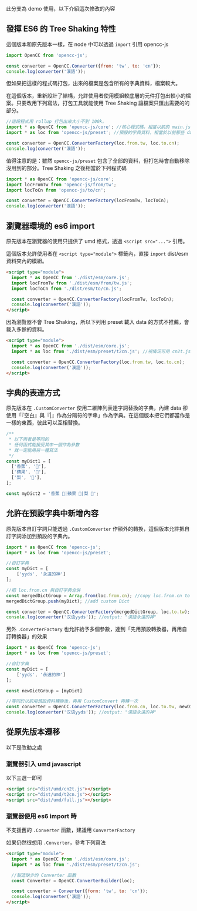 此分支為 demo 使用，以下介紹這次修改的內容

## 發揮 ES6 的 Tree Shaking 特性

這個版本和原先版本一樣，在 node 中可以透過 `import` 引用 opencc-js

```javascript
import OpenCC from 'opencc-js';

const converter = OpenCC.Converter({from: 'tw', to: 'cn'});
console.log(converter('漢語'));
```

但如果把這樣的程式碼打包，出來的檔案是包含所有的字典資料，檔案較大。

在這個版本，重新設計了結構，允許使用者使用模組較底層的元件打包出較小的檔案。只要改用下列寫法，打包工具就能使用 Tree Shaking 讓檔案只匯出需要的的部分。

```javascript
//這段程式用 rollup 打包出來大小不到 100k。
import * as OpenCC from 'opencc-js/core'; //核心程式碼，相當以前的 main.js
import * as loc from 'opencc-js/preset'; //預設的字典資料，相當於以前那些 data

const converter = OpenCC.ConverterFactory(loc.from.tw, loc.to.cn);
console.log(converter('漢語'));
```

值得注意的是：雖然 `opencc-js/preset` 包含了全部的資料，但打包時會自動移除沒用到的部分。Tree Shaking 之後相當於下列程式碼

```javascript
import * as OpenCC from 'opencc-js/core';
import locFromTw from 'opencc-js/from/tw';
import locToCn from 'opencc-js/to/cn';

const converter = OpenCC.ConverterFactory(locFromTw, locToCn);
console.log(converter('漢語'));
```

## 瀏覽器環境的 es6 import

原先版本在瀏覽器的使用只提供了 umd 格式，透過 `<script src="...">` 引用。

這個版本允許使用者在 `<script type="module">` 標籤內，直接 `import` dist/esm 資料夾內的模組。

```html
<script type="module">
  import * as OpenCC from './dist/esm/core.js';
  import locFromTw from './dist/esm/from/tw.js';
  import locToCn from './dist/esm/to/cn.js';

  const converter = OpenCC.ConverterFactory(locFromTw, locToCn);
  console.log(converter('漢語'));
</script>
```

因為瀏覽器不會 Tree Shaking，所以下列用 preset 載入 data 的方式不推薦，會載入多餘的資料。

```html
<script type="module">
  import * as OpenCC from './dist/esm/core.js';
  import * as loc from './dist/esm/preset/t2cn.js'; //視情況可用 cn2t.js 或 full.js

  const converter = OpenCC.ConverterFactory(loc.from.tw, loc.to.cn);
  console.log(converter('漢語'));
</script>
```

## 字典的表達方式

原先版本在 `.CustomConverter` 使用二維陣列表達字詞替換的字典，內建 data 卻使用「『空白』與『|』作為分隔符的字串」作為字典。在這個版本把它們都當作是一樣的東西，彼此可以互相替換。

```javascript
/**
 * 以下兩者是等同的
 * 任何函式能接受其中一個作為參數
 * 就一定能用另一種寫法
 */
const myDict1 = [
  ['香蕉', '🍌️'],
  ['蘋果', '🍎️'],
  ['梨', '🍐️'],
];

const myDict2 = '香蕉 🍌️|蘋果 🍎️|梨 🍐️';
```

## 允許在預設字典中新增內容

原先版本自訂字詞只能透過 `.CustomConverter` 作額外的轉換，這個版本允許把自訂字詞添加到預設的字典內。

```javascript
import * as OpenCC from 'opencc-js';
import * as loc from 'opencc-js/preset';

//自訂字典
const myDict = [
    ['yyds', '永遠的神']
];

//把 loc.from.cn 與自訂字典合併
const mergedDictGroup = Array.from(loc.from.cn); //copy loc.from.cn to mergedDictGroup
mergedDictGroup.push(myDict); //add custom Dict

const converter = OpenCC.ConverterFactory(mergedDictGroup, loc.to.tw);
console.log(converter('汉语yyds')); //output: "漢語永遠的神"
```

另外 `.ConverterFactory` 也允許給予多個參數，達到「先用預設轉換器，再用自訂轉換器」的效果

```javascript
import * as OpenCC from 'opencc-js';
import * as loc from 'opencc-js/preset';

//自訂字典
const myDict = [
    ['yyds', '永遠的神']
];

const newDictGroup = [myDict]

//等同於以前用預設資料轉換後，再用 CustomConvert 再轉一次
const converter = OpenCC.ConverterFactory(loc.from.cn, loc.to.tw, newDictGroup);
console.log(converter('汉语yyds')); //output: "漢語永遠的神"
```

## 從原先版本遷移

以下是改動之處

### 瀏覽器引入 umd javascript

以下三選一即可

```html
<script src="dist/umd/cn2t.js"></script>
<script src="dist/umd/t2cn.js"></script>
<script src="dist/umd/full.js"></script>
```

### 瀏覽器使用 es6 import 時

不支援舊的 `.Converter` 函數，建議用 `ConverterFactory`

如果仍然很想用 `.Converter`，參考下列寫法

```html
<script type="module">
  import * as OpenCC from './dist/esm/core.js';
  import * as loc from './dist/esm/preset/t2cn.js';

  //製造缺少的 Converter 函數
  const Converter = OpenCC.ConverterBuilder(loc); 

  const converter = Converter({form: 'tw', to: 'cn'});
  console.log(converter('漢語'));
</script>
```